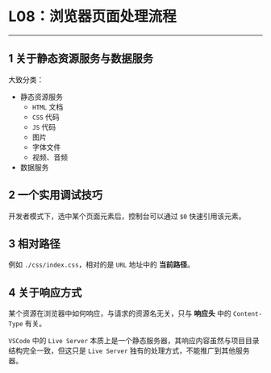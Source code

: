 # L08：浏览器页面处理流程

---



## 1 关于静态资源服务与数据服务

大致分类：

- 静态资源服务
  - `HTML` 文档
  - `CSS` 代码
  - `JS` 代码
  - 图片
  - 字体文件
  - 视频、音频
- 数据服务



## 2 一个实用调试技巧

开发者模式下，选中某个页面元素后，控制台可以通过 `$0` 快速引用该元素。



## 3 相对路径

例如 `./css/index.css`，相对的是 `URL` 地址中的 **当前路径**。



## 4 关于响应方式

某个资源在浏览器中如何响应，与请求的资源名无关，只与 **响应头** 中的 `Content-Type` 有关。

`VSCode` 中的 `Live Server` 本质上是一个静态服务器，其响应内容虽然与项目目录结构完全一致，但这只是 `Live Server` 独有的处理方式，不能推广到其他服务器。